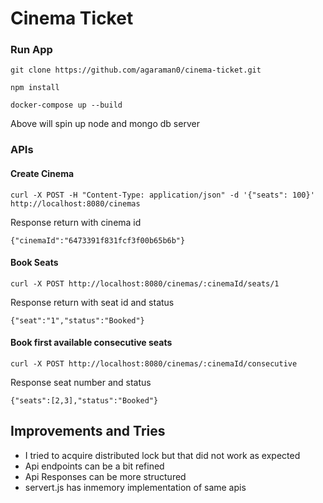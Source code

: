 # Cinema Ticket

### Run App

`
git clone https://github.com/agaraman0/cinema-ticket.git
`

`
npm install
`

`
docker-compose up --build
`

Above will spin up node and mongo db server

### APIs

#### Create Cinema

```curl
curl -X POST -H "Content-Type: application/json" -d '{"seats": 100}' http://localhost:8080/cinemas
```

Response return with cinema id

```
{"cinemaId":"6473391f831fcf3f00b65b6b"}
```

#### Book Seats

```curl
curl -X POST http://localhost:8080/cinemas/:cinemaId/seats/1
```

Response return with seat id and status
```
{"seat":"1","status":"Booked"}
```

#### Book first available consecutive seats

```curl
curl -X POST http://localhost:8080/cinemas/:cinemaId/consecutive
```

Response seat number and status

```
{"seats":[2,3],"status":"Booked"}
```


## Improvements and Tries

+ I tried to acquire distributed lock but that did not work as expected
+ Api endpoints can be a bit refined
+ Api Responses can be more structured
+ servert.js has inmemory implementation of same apis
